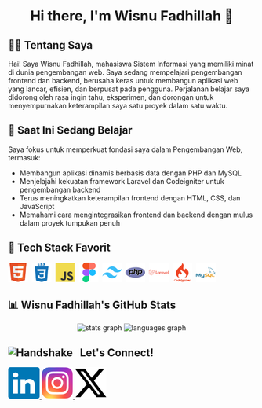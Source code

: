 <h1 align="center">Hi there, I'm Wisnu Fadhillah 👋</h1>

## 👨‍💻 Tentang Saya
Hai! Saya Wisnu Fadhillah, mahasiswa Sistem Informasi yang memiliki minat di dunia pengembangan web. Saya sedang mempelajari pengembangan frontend dan backend, berusaha keras untuk membangun aplikasi web yang lancar, efisien, dan berpusat pada pengguna. Perjalanan belajar saya didorong oleh rasa ingin tahu, eksperimen, dan dorongan untuk menyempurnakan keterampilan saya satu proyek dalam satu waktu.

## 🌱 Saat Ini Sedang Belajar
Saya fokus untuk memperkuat fondasi saya dalam Pengembangan Web, termasuk:

- Membangun aplikasi dinamis berbasis data dengan PHP dan MySQL
- Menjelajahi kekuatan framework Laravel dan Codeigniter untuk pengembangan backend
- Terus meningkatkan keterampilan frontend dengan HTML, CSS, dan JavaScript
- Memahami cara mengintegrasikan frontend dan backend dengan mulus dalam proyek tumpukan penuh

## 🚀 Tech Stack Favorit

<div>
  <img src="https://github.com/devicons/devicon/blob/master/icons/html5/html5-original.svg" title="HTML5" alt="HTML" width="40" height="40"/>&nbsp;
  <img src="https://github.com/devicons/devicon/blob/master/icons/css3/css3-plain-wordmark.svg"  title="CSS3" alt="CSS" width="40" height="40"/>&nbsp;
  <img src="https://github.com/devicons/devicon/blob/master/icons/javascript/javascript-original.svg" title="JavaScript" alt="JavaScript" width="40" height="40"/>&nbsp;
  <img src="https://github.com/devicons/devicon/blob/master/icons/figma/figma-original.svg" title="Figma" alt="Figma" width="40" height="40"/>&nbsp;
  <img src="https://github.com/devicons/devicon/blob/master/icons/tailwindcss/tailwindcss-original.svg" title="TailwindCSS" alt="TailwindCSS" width="40" height="40"/>&nbsp;
  <img src="https://github.com/devicons/devicon/blob/master/icons/php/php-original.svg" title="PHP" alt="PHP" width="40" height="40"/>&nbsp;
  <img src="https://github.com/devicons/devicon/blob/master/icons/laravel/laravel-original-wordmark.svg" title="Laravel"  alt="Laravel" width="40" height="40"/>&nbsp;
  <img src="https://github.com/devicons/devicon/blob/master/icons/codeigniter/codeigniter-plain-wordmark.svg" title="Codeigniter" alt="Codeigniter" width="40" height="40"/>&nbsp;
  <img src="https://github.com/devicons/devicon/blob/master/icons/mysql/mysql-original-wordmark.svg" title="MySQL" alt="MySQL" width="40" height="40"/>&nbsp;
</div>

## 📊 Wisnu Fadhillah's GitHub Stats
<div align="center">
  <img src="https://github-readme-stats.vercel.app/api?username=wisnufadhillah&hide_title=false&hide_rank=false&show_icons=true&include_all_commits=true&count_private=true&disable_animations=false&theme=dracula&locale=en&hide_border=false&order=1" height="150" alt="stats graph"  />
  <img src="https://github-readme-stats.vercel.app/api/top-langs?username=wisnufadhillah&locale=en&hide_title=false&layout=compact&card_width=320&langs_count=5&theme=dracula&hide_border=false&order=2" height="150" alt="languages graph"  />
</div>

## <img src="https://user-images.githubusercontent.com/74038190/216120981-b9507c36-0e04-4469-8e27-c99271b45ba5.png" alt="Handshake" width="20" /> &nbsp; Let's Connect!
<div>
  <a href="https://www.linkedin.com/in/wisnu-fadhillah-5872922a7/" target="_blank">
  <img src="https://raw.githubusercontent.com/CLorant/readme-social-icons/main/large/filled/linkedin.svg">
  </a>
  <a href="https://www.instagram.com/wisnuf03/" target="_blank">
  <img src="https://raw.githubusercontent.com/CLorant/readme-social-icons/main/large/filled/instagram.svg">
  </a>
  <a href="https://x.com/Wisss_07" target="_blank">
  <img src="https://raw.githubusercontent.com/CLorant/readme-social-icons/main/large/colored/twitter-x.svg">
  </a>
</div>
